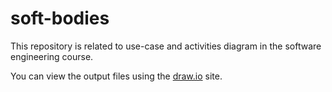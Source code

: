 # soft-bodies

This repository is related to use-case and activities diagram in the software engineering course.

You can view the output files using the [draw.io](draw.io) site.
